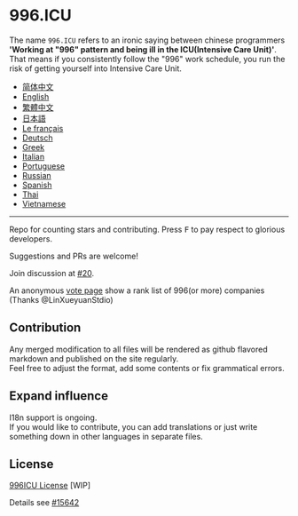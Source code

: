 996.ICU
===
The name `996.ICU` refers to an ironic saying between chinese programmers **'Working at "996" pattern and being ill in the ICU(Intensive Care Unit)'**. That means if you consistently follow the "996" work schedule, you run the risk of getting yourself into Intensive Care Unit.

* [简体中文](zh_CN.md)
* [English](en_US.md)
* [繁體中文](zh_TW.md)
* [日本語](ja_JP.md)
* [Le français](fr_FR.md)
* [Deutsch](de_DE.md)
* [Greek](gl-IT.md)
* [Italian](it_IT.md)
* [Portuguese](pt_PT.md)
* [Russian](ru_RU.md)
* [Spanish](es_MX.md)
* [Thai](th_TH.md)
* [Vietnamese](vi_VN.md)

---

Repo for counting stars and contributing. Press <kbd>F</kbd> to pay respect to glorious developers.

Suggestions and PRs are welcome!

Join discussion at [#20](https://github.com/996icu/996.ICU/issues/20).

An anonymous [vote page](exposure.md) show a rank list of 996(or more) companies (Thanks @LinXueyuanStdio)

Contribution
---
Any merged modification to all files will be rendered as github flavored markdown and published on the site regularly.   
Feel free to adjust the format, add some contents or fix grammatical errors.

Expand influence
---
I18n support is ongoing.  
If you would like to contribute, you can add translations or just write something down in other languages in separate files.   

License
---
[996ICU License](https://github.com/996icu/996.ICU/blob/master/LICENSE.996icu.zh-hans)
[WIP]

Details see [#15642](https://github.com/996icu/996.ICU/pull/15642)
